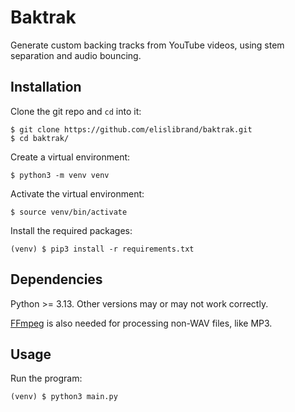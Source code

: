 # Baktrak
Generate custom backing tracks from YouTube videos, using stem separation and audio bouncing.

## Installation
Clone the git repo and `cd` into it:
```
$ git clone https://github.com/elislibrand/baktrak.git
$ cd baktrak/
```

Create a virtual environment:
```
$ python3 -m venv venv
```

Activate the virtual environment:
```
$ source venv/bin/activate
```

Install the required packages:
```
(venv) $ pip3 install -r requirements.txt
```

## Dependencies
Python >= 3.13. Other versions may or may not work correctly.

[FFmpeg](https://ffmpeg.org/) is also needed for processing non-WAV files, like MP3.

## Usage
Run the program:
```
(venv) $ python3 main.py
```
